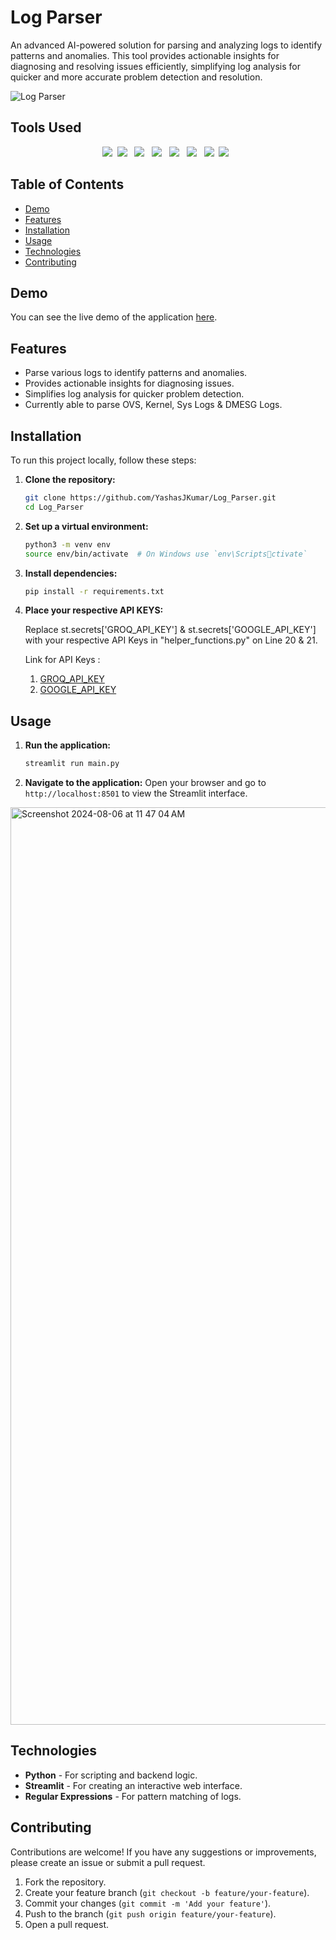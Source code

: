 
# Log Parser

An advanced AI-powered solution for parsing and analyzing logs to identify patterns and anomalies. This tool provides actionable insights for diagnosing and resolving issues efficiently, simplifying log analysis for quicker and more accurate problem detection and resolution.

![Log Parser](https://miro.medium.com/v2/resize:fit:1400/1*iGdFJTHMIG79N2HChWaooQ.gif)

## Tools Used
<div align="center">
  <img src="https://img.shields.io/badge/python-3670A0?style=for-the-badge&logo=python&logoColor=ffdd54">&nbsp;
  <img src="https://img.shields.io/badge/Llama 3-0467DF?style=for-the-badge&logo=meta&logoColor=white"> &nbsp;
  <img src="https://custom-icon-badges.demolab.com/badge/embedding 001-FFFFFF?style=for-the-badge&logo=google"> &nbsp;
  <img src="https://custom-icon-badges.demolab.com/badge/Langchain-FBEEE9?style=for-the-badge&logo=ln"> &nbsp;
  <img src="https://custom-icon-badges.demolab.com/badge/FAISS DB-999999?style=for-the-badge&logo=faiss"> &nbsp;
  <img src="https://custom-icon-badges.demolab.com/badge/GROQ Cloud-FFFFFF?style=for-the-badge&logo=groq"> &nbsp;
  <img src="https://img.shields.io/badge/Streamlit-FF4B4B?style=for-the-badge&logo=streamlit&logoColor=white">&nbsp;
  <img src="https://img.shields.io/badge/GitHub-100000?style=for-the-badge&logo=github&logoColor=white"> &nbsp;
</div>


## Table of Contents
- [Demo](#demo)
- [Features](#features)
- [Installation](#installation)
- [Usage](#usage)
- [Technologies](#technologies)
- [Contributing](#contributing)

## Demo
You can see the live demo of the application [here](https://ai-log-parsing-tool.streamlit.app).

## Features
- Parse various logs to identify patterns and anomalies.
- Provides actionable insights for diagnosing issues.
- Simplifies log analysis for quicker problem detection.
- Currently able to parse OVS, Kernel, Sys Logs & DMESG Logs.

## Installation
To run this project locally, follow these steps:

1. **Clone the repository:**
    ```bash
    git clone https://github.com/YashasJKumar/Log_Parser.git
    cd Log_Parser
    ```

2. **Set up a virtual environment:**
    ```bash
    python3 -m venv env
    source env/bin/activate  # On Windows use `env\Scriptsctivate`
    ```

3. **Install dependencies:**
    ```bash
    pip install -r requirements.txt
    ```

4. **Place your respective API KEYS:**

   Replace st.secrets['GROQ_API_KEY'] & st.secrets['GOOGLE_API_KEY'] with your respective API Keys in "helper_functions.py" on Line 20 & 21.
   
   Link for API Keys :
   1. [GROQ_API_KEY](https://console.groq.com/keys)
   2. [GOOGLE_API_KEY](https://aistudio.google.com/app/apikey)


## Usage
1. **Run the application:**
    ```bash
    streamlit run main.py
    ```

2. **Navigate to the application:**
    Open your browser and go to `http://localhost:8501` to view the Streamlit interface.

<img width="1468" alt="Screenshot 2024-08-06 at 11 47 04 AM" src="https://github.com/user-attachments/assets/088b057e-e778-4bfe-ab89-a2feb6d4ce1d">


## Technologies
- **Python** - For scripting and backend logic.
- **Streamlit** - For creating an interactive web interface.
- **Regular Expressions** - For pattern matching of logs.

## Contributing
Contributions are welcome! If you have any suggestions or improvements, please create an issue or submit a pull request.

1. Fork the repository.
2. Create your feature branch (`git checkout -b feature/your-feature`).
3. Commit your changes (`git commit -m 'Add your feature'`).
4. Push to the branch (`git push origin feature/your-feature`).
5. Open a pull request.

